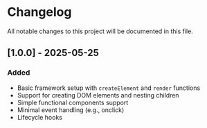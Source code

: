 # Changelog

All notable changes to this project will be documented in this file.

## [1.0.0] - 2025-05-25
### Added
- Basic framework setup with `createElement` and `render` functions
- Support for creating DOM elements and nesting children
- Simple functional components support
- Minimal event handling (e.g., onclick)
- Lifecycle hooks
